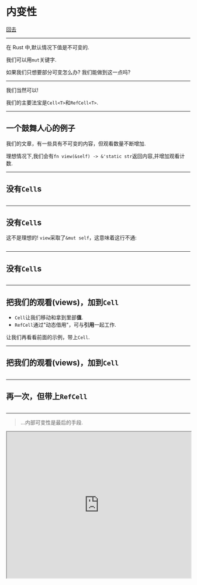 # 内变性

[回去](toc/default.html)

---

在 Rust 中,默认情况下值是不可变的.

我们可以用`mut`关键字.

如果我们只想要部分可变怎么办? 我们能做到这一点吗?

---

我们当然可以!

我们的主要法宝是`Cell<T>`和`RefCell<T>`.

---

## 一个鼓舞人心的例子

我们的文章，有一些具有不可变的内容，但观看数量不断增加.

理想情况下,我们会有`fn view(&self) -> &'static str`返回内容,并增加观看计数.

---

## 没有`Cell`s

<pre><code data-source="chapters/shared/code/inner-mutability/1.rs" data-trim="hljs rust"  class="lang-rust"></code></pre>

---

## 没有`Cell`s

这不是理想的! `view`采取了`&mut self`，这意味着这行不通:

<pre><code data-source="chapters/shared/code/inner-mutability/2.rs" data-trim="hljs rust"  class="lang-rust"></code></pre>

---

## 没有`Cell`s

<pre><code data-source="chapters/shared/code/inner-mutability/3.rs" data-trim="hljs rust"  class="lang-rust"></code></pre>

---

## 把我们的观看(views)，加到`Cell`

- `Cell`让我们移动和拿到里部**值**.
- `RefCell`通过"动态借用"，可与**引用**一起工作.

让我们再看看前面的示例，带上`Cell`.

---

## 把我们的观看(views)，加到`Cell`

<pre><code data-source="chapters/shared/code/inner-mutability/4.rs" data-trim="hljs rust"  class="lang-rust"></code></pre>

---

## 再一次，但带上`RefCell`

<pre><code data-source="chapters/shared/code/inner-mutability/5.rs" data-trim="hljs rust"  class="lang-rust"></code></pre>

---

> ...内部可变性是最后的手段.

<iframe src="https://doc.rust-lang.org/std/cell/index.html#when-to-choose-interior-mutability"  width="100%" height="400"></iframe>
